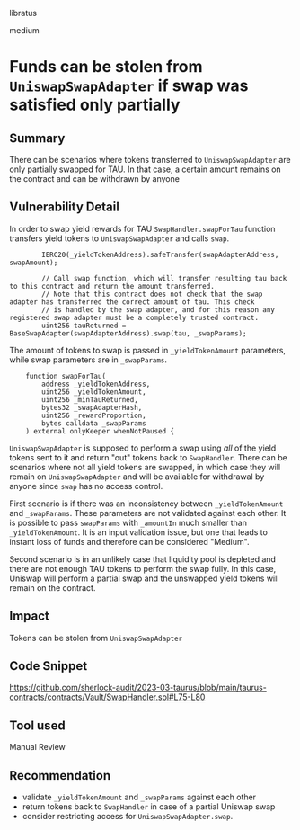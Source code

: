 libratus

medium

# Funds can be stolen from `UniswapSwapAdapter` if swap was satisfied only partially

## Summary
There can be scenarios where tokens transferred to `UniswapSwapAdapter` are only partially swapped for TAU. In that case, a certain amount remains on the contract and can be withdrawn by anyone

## Vulnerability Detail
In order to swap yield rewards for TAU `SwapHandler.swapForTau` function transfers yield tokens to `UniswapSwapAdapter` and calls `swap`. 
```solidity
        IERC20(_yieldTokenAddress).safeTransfer(swapAdapterAddress, swapAmount);

        // Call swap function, which will transfer resulting tau back to this contract and return the amount transferred.
        // Note that this contract does not check that the swap adapter has transferred the correct amount of tau. This check
        // is handled by the swap adapter, and for this reason any registered swap adapter must be a completely trusted contract.
        uint256 tauReturned = BaseSwapAdapter(swapAdapterAddress).swap(tau, _swapParams);
```

The amount of tokens to swap is passed in `_yieldTokenAmount` parameters, while swap parameters are in `_swapParams`.
```solidity
    function swapForTau(
        address _yieldTokenAddress,
        uint256 _yieldTokenAmount,
        uint256 _minTauReturned,
        bytes32 _swapAdapterHash,
        uint256 _rewardProportion,
        bytes calldata _swapParams    
    ) external onlyKeeper whenNotPaused {
```

`UniswapSwapAdapter` is supposed to perform a swap using *all* of the yield tokens sent to it and return "out" tokens back to `SwapHandler`. There can be scenarios where not all yield tokens are swapped, in which case they will remain on `UniswapSwapAdapter` and will be available for withdrawal by anyone since `swap` has no access control.

First scenario is if there was an inconsistency between `_yieldTokenAmount` and `_swapParams`. These parameters are not validated against each other. It is possible to pass `swapParams` with `_amountIn` much smaller than `_yieldTokenAmount`. It is an input validation issue, but one that leads to instant loss of funds and therefore can be considered "Medium".

Second scenario is in an unlikely case that liquidity pool is depleted and there are not enough TAU tokens to perform the swap fully. In this case, Uniswap will perform a partial swap and the unswapped yield tokens will remain on the contract.

## Impact
Tokens can be stolen from `UniswapSwapAdapter` 

## Code Snippet
https://github.com/sherlock-audit/2023-03-taurus/blob/main/taurus-contracts/contracts/Vault/SwapHandler.sol#L75-L80

## Tool used

Manual Review

## Recommendation
- validate `_yieldTokenAmount` and `_swapParams` against each other
- return tokens back to `SwapHandler` in case of a partial Uniswap swap
- consider restricting access for `UniswapSwapAdapter.swap`.